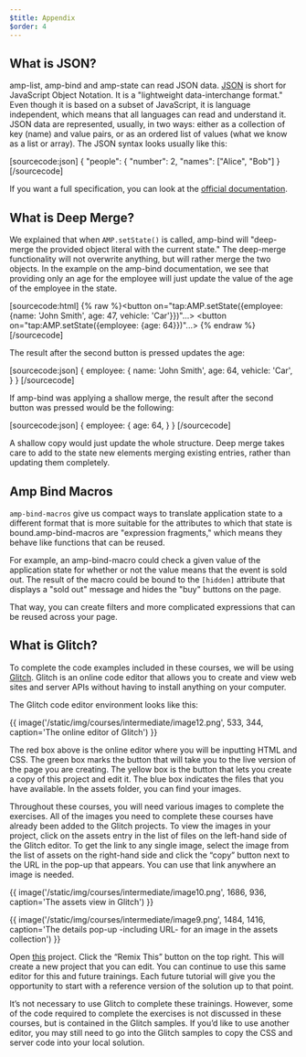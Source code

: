```yaml
---
$title: Appendix
$order: 4
---
```


## What is JSON?

amp-list, amp-bind and amp-state can read JSON data. [JSON](https://www.json.org/) is short for JavaScript Object Notation. It is a "lightweight data-interchange format."  Even though it is based on a subset of JavaScript, it is language independent, which means that all languages can read and understand it. JSON data are represented, usually, in two ways: either as a collection of key (name) and value pairs, or as an ordered list of values (what we know as a list or array). The JSON syntax looks usually like this:

[sourcecode:json]
{
  "people": {
    "number": 2,
    "names": ["Alice", "Bob"]
}
[/sourcecode]

If you want a full specification, you can look at the [official documentation](https://www.json.org/).

## What is Deep Merge?

We explained that when `AMP.setState()` is called, amp-bind will "deep-merge the provided object literal with the current state." The deep-merge functionality will not overwrite anything, but will rather merge the two objects. In the example on the amp-bind documentation, we see that providing only an age for the employee will just update the value of the age of the employee in the state.

[sourcecode:html]
{% raw %}<button on="tap:AMP.setState({employee: {name: 'John Smith', age: 47, vehicle: 'Car'}})"...></button>
<button on="tap:AMP.setState({employee: {age: 64}})"...></button>
{% endraw %}[/sourcecode]

The result after the second button is pressed updates the age:

[sourcecode:json]
{
  employee: {
    name: 'John Smith',
    age: 64,
    vehicle: 'Car',
  }
}
[/sourcecode]

If amp-bind was applying a shallow merge, the result after the second button was pressed would be the following:

[sourcecode:json]
{
  employee: {
    age: 64,
  }
}
[/sourcecode]

A shallow copy would just update the whole structure. Deep merge takes care to add to the state new elements merging existing entries, rather than updating them completely.

## Amp Bind Macros

`amp-bind-macros` give us compact ways to translate application state to a different format that is more suitable for the attributes to which that state is bound.amp-bind-macros are "expression fragments," which means they behave like functions that can be reused. 

For example, an amp-bind-macro could check a given value of the application state for whether or not the value means that the event is sold out. The result of the macro could be bound to the `[hidden]` attribute that displays a "sold out" message and hides the "buy" buttons on the page.

That way, you can create filters and more complicated expressions that can be reused across your page.

## What is Glitch?

To complete the code examples included in these courses, we will be using [Glitch](https://glitch.com/). Glitch is an online code editor that allows you to create and view web sites and server APIs without having to install anything on your computer.

The Glitch code editor environment looks like this:

{{ image('/static/img/courses/intermediate/image12.png', 533, 344, caption='The online editor of Glitch') }}

The red box above is the online editor where you will be inputting HTML and CSS. The green box marks the button that will take you to the live version of the page you are creating. The yellow box is the button that lets you create a copy of this project and edit it. The blue box indicates the files that you have available. In the assets folder, you can find your images.

Throughout these courses, you will need various images to complete the exercises. All of the images you need to complete these courses have already been added to the Glitch projects. To view the images in your project, click on the assets entry in the list of files on the left-hand side of the Glitch editor. To get the link to any single image, select the image from the list of assets on the right-hand side and click the “copy” button next to the URL in the pop-up that appears. You can use that link anywhere an image is needed.

{{ image('/static/img/courses/intermediate/image10.png', 1686, 936, caption='The assets view in Glitch') }}

{{ image('/static/img/courses/intermediate/image9.png', 1484, 1416, caption='The details pop-up -including URL- for an image in the assets collection') }}

Open [this](https://glitch.com/edit/#!/aquamarine-baritone) project. Click the “Remix This” button on the top right. This will create a new project that you can edit. You can continue to use this same editor for this and future trainings. Each future tutorial will give you the opportunity to start with a reference version of the solution up to that point.

It’s not necessary to use Glitch to complete these trainings. However, some of the code required to complete the exercises is not discussed in these courses, but is contained in the Glitch samples. If you’d like to use another editor, you may still need to go into the Glitch samples to copy the CSS and server code into your local solution.